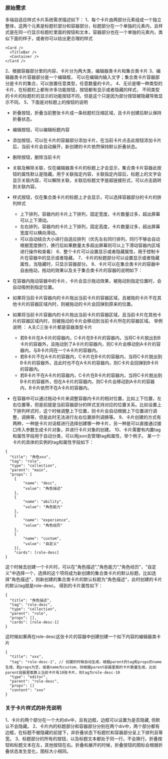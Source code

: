 ### 原始需求
多端自适应样式卡片系统需求描述如下： 
1、每个卡片由两部分元素组成一个独立整体，这两个元素是标题栏部分和容器部分，标题部分在一个单独的元素内，且样式是在同一行显示标题栏里面的按钮和文本，容器部分也在一个单独的元素内，类似下面的样子，或者你可以给出更合理的样式
```
<Card />
  <TitleBar />
  <Container />
</Card />
```

2、根据容器部分里的内容，卡片分为两大类，编辑器类卡片和集合类卡片
3、编辑器类卡片容器部分是一个编辑框， 可以在编辑内输入文字；集合类卡片容器部分是卡片的集合，可以放置任意类型，任意数量的卡片。
4、无论是哪一种类型的卡片，在标题栏上都有许多功能按钮，按钮都有显示或者隐藏的样式， 不同类型的卡片的标题栏的显示的功能按钮不同，但是这个只是因为部分按钮被隐藏导致显示不同。
5、下面是对标题上的按钮的说明
   - 折叠按钮，折叠当前整张卡片成一条标题栏压缩区域，且卡片创建后默认保持折叠状态。
   - 编辑按钮，可以编辑标题内容
   - 添加按钮，可以在卡片的容器部分添加卡片，在当前卡片点击此按钮添加卡片后，当前卡片会自动展开，新创建的卡片依然保持默认折叠状态。
   - 删除按钮，删除当前卡片
   - 关联及解除关联，仅在编辑器类卡片的标题上才会显示，集合类卡片容器此按钮的属性默认是隐藏。用于关联指定内容，关联指定内容后，标题上的文字会显示关联内容，可以解除关联，关联后标题文字是超链接形式，可以点击跳转到关联内容。
   - 样式按钮，仅在集合类卡片的标题上才会显示，可以选择容器部分的卡片的排列样式
      - 上下排列，容器内的卡片上下排列，固定宽度，卡片数量过多，超出屏幕可以上下滑动。
      - 左右排列，容器内的卡片上下排列，固定高度，卡片数量过多，超出屏幕宽度可以横向滑动。
      - 可以自动结合大小进行自适应排列（优先左右同行排列，同行不够会自动根据宽度换行，换行后如果数量太多超出屏幕则可以上下滑动容器内区域进行操作和查看）
6、整个卡片可以设置显示或者隐藏属性，用于控制卡片在容器中的显示或者隐藏。
7、卡片的标题部分可以设置显示或者隐藏属性，当隐藏时，只显示容器部分。
8、卡片可以在集合类卡片的容器中自由拖动，拖动的效果以及关于集合类卡片的容器的说明如下：
   - 在容器内拖动容器中的卡片，卡片会显示拖动效果，被拖动到指定位置时，会自动吸附到指定位置。
   - 如果将当前卡片容器内的卡片拖出当前卡片的容器区域，且被拖的卡片不在其他卡片的容器区域内时，则被拖动的卡片会回弹到原来的位置。
   - 如果将当前卡片容器内的卡片拖出当前卡片的容器区域，且当前卡片在其他卡片的容器区域内时，则被拖动的卡片会移动到当前卡片所在的容器区域。
   举例说明 ： A,B,C三张卡片都是容器类型卡片
      - 若B卡片在A卡片的容器内，C卡片在B卡片的容器内，当将C卡片脱出到B卡片的容器外，且拖动到了A卡片的容器内，则C卡片会移动到A卡片的容器内，与B卡片同在一个A卡片的容器内。
      - 若B卡片不在A卡片的容器内，C卡片在B卡片的容器内，当将C卡片脱出到B卡片的容器外，且此时也不在A卡片的容器内，则C卡片会回弹到B卡片的容器内。
      - 若B卡片不在A卡片的容器内，C卡片在B卡片的容器内，当将C卡片脱出到B卡片的容器外，但在A卡片的容器内，则C卡片会移动到A卡片的容器内，B卡片依然不在A卡片的容器内。

   - 在容器中可以通过拖动卡片来调整容器内卡片的相对位置，比如上下位置，左右位置等，但是前提是当前容器部分的样式支持对应的位置关系。比如设置上下排列样式时，这个时候调整上下位置，则卡片会自动根据上下位置进行调整，调换等，但是此时无法进行左右位置排列调换等。
9、卡片创建的方式有两种，一种是卡片对话框进行选择创建哪一种卡片，另一种是可以直接通过接口传入参数生成卡片对象，并进行卡片对象的创建。
10、卡片需要有内置tag和属性字段用于自动分类，可以用json去管理tag和属性，举个例子。
某一个卡片的具体的实例的tag和属性字段如下：
```
{
  "title": "角色xxx",
  "tag": "role",
  "type": "collection",
  "parent": "main",
  "props": [
    {
        "name": "desc",
        "value": "角色描述"
    },
    {
        "name": "ability",
        "value": "角色能力"
    },
    {
        "name": "experience",
        "value": "角色经历"
    },
    {
        "name": "custom",
        "value": "自定义"
    }],
    "cards": [role-desc]
}
```
这个时候去创建一个卡片时，可以在"角色描述","角色能力","角色经历"，"自定义"中选择一个，选择的这个项将成为新创建的集合类卡片的默认标题，比如选择"角色描述"，则新创建的集合类卡片的默认标题为"角色描述"，此时创建的卡片的默认tag就是role-desc。
得到的卡片属性如下：
```
{
  "title": "角色描述",
  "tag": "role-desc",
  "type": "collection",
  "parent": "role",
  "props": [],
  "cards": [role-desc-1]
}
```

这时候如果再在role-desc这张卡片的容器中创建创建一个如下内容的编辑器类卡片
```
{
  "title": "xxx",
  "tag": "role-desc-1", // 创建的时候自动生成，根据parent的tag和props的name生成，若props为空，或者name为custom，则根据parent容器里面的卡片数量生成，比如parent容器里面算上当前卡片有10张卡片，则tag为role-desc-10
  "type": "editor",
  "parent": "role-desc",
  "props": []
  "content": "xxx"
}
```

### 关于卡片样式的补充说明
1、卡片的两个部分在一个大的div中，且有边框，边框可以设置为是否隐藏, 但默认不会隐藏。
2、卡片内的标题部分和容器部分分别在两个div中，两个部分都有边框，在标题不被隐藏的前提下，非折叠状态下标题栏和容器部分呈上下排列且等宽。
3、标题部分的所有的按钮，以及标题文本都处于同一行，不会换行。折叠按钮和标题文本在左，其他按钮在右。折叠和展开的时候，折叠按钮的图标会根据折叠状态发生变化，图标大小相同。